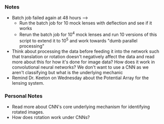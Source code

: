 ### Notes

- Batch job failed again at 48 hours -->
	- Run the batch job for $10$ mock lenses with deflection and see if it works
	- Rerun the batch job for $10^4$ mock lenses and run 10 versions of this script to extend it to $10^5$ and work towards "dumb parallel processing"
- Think about processing the data before feeding it into the network such that translation or rotation doesn't negatively affect the data and read more about this for how it's done for image data? How does it work in convolutional neural networks? We don't want to use a CNN as we aren't classifying but what is the underlying mechanic 
- Remind Dr. Keeton on Wednesday about the Potential Array for the lensing system. 
### Personal Notes

- Read more about CNN's core underlying mechanism for identifying rotated images.
- How does rotation work under CNNs?